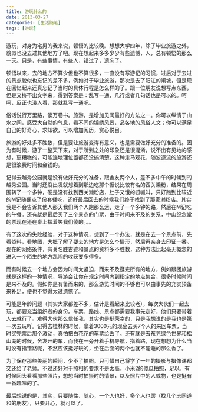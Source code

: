 ```yaml
---
title: 游玩什么的
date: 2013-03-27
categories: [生活随笔]
tags: [游玩]
---
```


游玩，对身为宅男的我来说，顿悟的比较晚。想想大学四年，除了毕业旅游之外，貌似也没去过其他地方了吧。现在想起来多多少少有些遗憾，人，总有顿悟的那么一天。只是，有些事情，有些人，错过了，遗忘了。

顿悟以来，去的地方不算少但也不算很多，一直没有写游记的习惯，过后对于去过的景点貌似也忘记的差不多，例如对于毕业旅游，那次是去了阳江的闸坡，但是现在回忆起来还真忘记了当时的具体行程是怎么样的了。跟一位朋友说想写点东西，但是又挤不出文字来，得到答案是：乱写一通，几行或者几句话也是可以的。呵呵，反正也没人看，那就乱写一通吧。

俗话说行万里路，读万卷书。旅游，是增加见闻最好的方法之一。你可以纵情于山水之间，感受大自然的气息，看不同的锦绣风景，品各地的风俗人文；你可以满足自己的好奇心、求知欲，可以增加阅历，赏心悦目。

旅游的好处多不胜数，但是要让旅游变得有意义，也是需要做好充分的准备的。因为有时候，游了一整天下来，对于所到之处的印象还是很混淆，说不出有见地的感想，更糟糕的，可能连地理位置都还没搞清楚。这种走马观花、随波逐流的旅游还是很浪费时间和金钱的。

记得去越秀公园就是没有做好充分的准备，跟舍友两个人，差不多中午的时候到的越秀公园。当时还没出发就想着到那边吃那个据说比较有名的西关濑粉，结果在周围转了一个多钟，硬是没有找到西关濑粉店，肚子又饿的呱呱叫，只好跑到比较近的M记随便点了份套餐吃，还好最后回去的时候我们终于找到了那家濑粉店。其实我是不会告诉其他人那天我们两个人跑那么远，走了一个多钟的路，然后在M记吃的午餐。还有就是最后买了三个景点的门票，由于时间来不及的关系，中山纪念堂的票现在还在桌上摆着笑我们傻的。。。

有了这次的失败经验，对于这种情况，想到了一个办法，就是在去一个景点前，先看资料，看地图，大概了解了要去的地方是怎么个情形，然后再亲身去印证一番。现在的网络条件，有关名胜古迹和景点的资料多不胜数，这种方法比起毫无概念的进入一个陌生的地方乱闯的收获要多得多。

而有时候去一个地方会因为时间太紧迫，而来不及逛完所有的地方，例如跟团旅游就是这样的一种情况，导游会让你在规定时间内到指定的地点集合，很多时候时间是来不及的。假如你是有备而来的，那么游览时间的不够也可以由事先的充实预备来补足，便也不觉得太过遗憾了。

可能是年龄问题（其实大家都差不多，估计是看起来比较老），每次大伙们一起去玩，都要充当组织者的身份。车票、路线、景点都需要我事先定好，他们只要带着人去就行了。难得大伙那么信任我，其实也是挺荣幸的，只是我想说的是我也是第一次去玩吖。记得去桂林的时候，拿着3000元的现金去买7个人的来回车票，当时买完票后那个激动，真怕把白花花的车票给丢了。还有就是去东莞绿色世界和松山湖的时候，舍友开的车，而我在一旁开着手机导航，指着路，现在想想为什么当时没有指错路呢，不然应该挺好玩的，坐在后面的两个也就不能睡的那么香了。

为了保存那些美丽的瞬间，少不了拍照。只可惜自己将学了一年的摄影与摄像课都交还给了老师。不过还好对于照相的要求不是太高，小米2的傻瓜拍照，足以。有时候回头看看那些照片，想想当时拍摄时的情景，以及照片中的人或物，也是挺有一番趣味的了。

最后想说的是，其实，只要随性、随心，一个人也好，多个人也罢（找几个志同道和的朋友），只要开心，就可以了。
